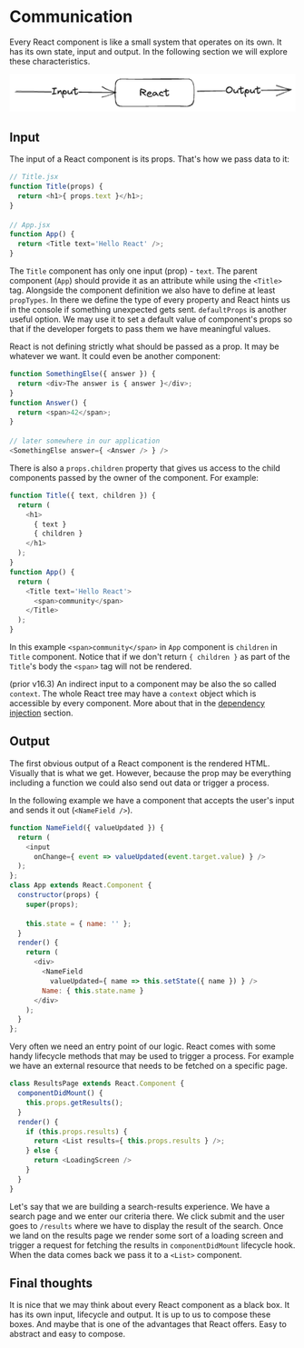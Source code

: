# Communication

Every React component is like a small system that operates on its own. It has its own state, input and output. In the following section we will explore these characteristics.

![Input-Output](./communication.png)

## Input

The input of a React component is its props. That's how we pass data to it:

```js
// Title.jsx
function Title(props) {
  return <h1>{ props.text }</h1>;
}

// App.jsx
function App() {
  return <Title text='Hello React' />;
}
```

The `Title` component has only one input (prop) - `text`. The parent component (`App`) should provide it as an attribute while using the `<Title>` tag. Alongside the component definition we also have to define at least `propTypes`. In there we define the type of every property and React hints us in the console if something unexpected gets sent. `defaultProps` is another useful option. We may use it to set a default value of component's props so that if the developer forgets to pass them we have meaningful values.

React is not defining strictly what should be passed as a prop. It may be whatever we want. It could even be another component:

```js
function SomethingElse({ answer }) {
  return <div>The answer is { answer }</div>;
}
function Answer() {
  return <span>42</span>;
}

// later somewhere in our application
<SomethingElse answer={ <Answer /> } />
```

There is also a `props.children` property that gives us access to the child components passed by the owner of the component. For example:

```js
function Title({ text, children }) {
  return (
    <h1>
      { text }
      { children }
    </h1>
  );
}
function App() {
  return (
    <Title text='Hello React'>
      <span>community</span>
    </Title>
  );
}
```

In this example `<span>community</span>` in `App` component is `children` in `Title` component. Notice that if we don't return `{ children }` as part of the `Title`'s body the `<span>` tag will not be rendered.

(prior v16.3) An indirect input to a component may be also the so called `context`. The whole React tree may have a `context` object which is accessible by every component. More about that in the [dependency injection](../chapter-10/README.md) section.

## Output

The first obvious output of a React component is the rendered HTML. Visually that is what we get. However, because the prop may be everything including a function we could also send out data or trigger a process.

In the following example we have a component that accepts the user's input and sends it out (`<NameField />`).

<span class="new-page"></span>

```js
function NameField({ valueUpdated }) {
  return (
    <input
      onChange={ event => valueUpdated(event.target.value) } />
  );
};
class App extends React.Component {
  constructor(props) {
    super(props);

    this.state = { name: '' };
  }
  render() {
    return (
      <div>
        <NameField
          valueUpdated={ name => this.setState({ name }) } />
        Name: { this.state.name }
      </div>
    );
  }
};
```

Very often we need an entry point of our logic. React comes with some handy lifecycle methods that may be used to trigger a process. For example we have an external resource that needs to be fetched on a specific page.

```js
class ResultsPage extends React.Component {
  componentDidMount() {
    this.props.getResults();
  }
  render() {
    if (this.props.results) {
      return <List results={ this.props.results } />;
    } else {
      return <LoadingScreen />
    }
  }
}
```

Let's say that we are building a search-results experience. We have a search page and we enter our criteria there. We click submit and the user goes to `/results` where we have to display the result of the search. Once we land on the results page we render some sort of a loading screen and trigger a request for fetching the results in `componentDidMount` lifecycle hook. When the data comes back we pass it to a `<List>` component.

## Final thoughts

It is nice that we may think about every React component as a black box. It has its own input, lifecycle and output. It is up to us to compose these boxes. And maybe that is one of the advantages that React offers. Easy to abstract and easy to compose.
